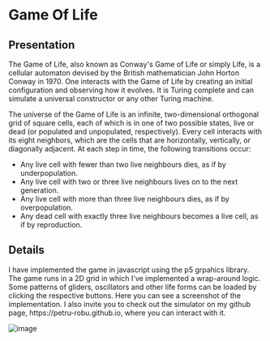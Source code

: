 # Game Of Life
<h2>Presentation</h2>
<p>
The Game of Life, also known as Conway's Game of Life or simply Life, is a cellular automaton devised by the British mathematician John Horton Conway in 1970. One interacts with the Game of Life by creating an initial configuration and observing how it evolves. It is Turing complete and can simulate a universal constructor or any other Turing machine. </p>
<p>
The universe of the Game of Life is an infinite, two-dimensional orthogonal grid of square cells, each of which is in one of two possible states, live or dead (or populated and unpopulated, respectively). Every cell interacts with its eight neighbors, which are the cells that are horizontally, vertically, or diagonally adjacent. At each step in time, the following transitions occur:  
</p>
<ul>
<li>Any live cell with fewer than two live neighbours dies, as if by underpopulation.</li>
<li>Any live cell with two or three live neighbours lives on to the next generation.</li>
<li>Any live cell with more than three live neighbours dies, as if by overpopulation.</li>
<li>Any dead cell with exactly three live neighbours becomes a live cell, as if by reproduction.</li>
</ul>

<h2>Details</h2>
<p>
  I have implemented the game in javascript using the p5 grpahics library. The game runs in a 2D grid in which I've implemented 
  a wrap-around logic. Some patterns of gliders, oscillators and other life forms can be loaded by clicking the respective buttons.
  Here you can see a screenshot of the implementation. I also invite you to check out the simulator on my github page, https://petru-robu.github.io, where you can interact with it.
</p>

![image](https://github.com/user-attachments/assets/ce2c9d19-fe22-4902-85b6-fba5766db867)
